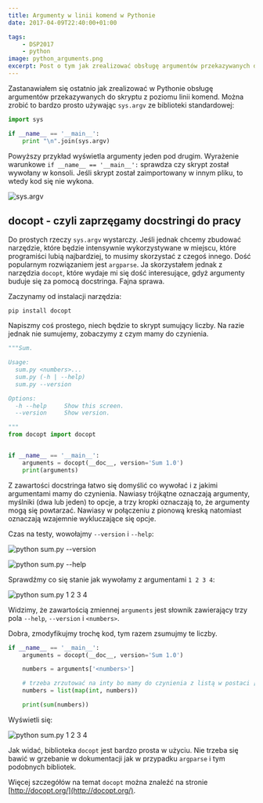 ```yaml
---
title: Argumenty w linii komend w Pythonie
date: 2017-04-09T22:40:00+01:00

tags:
    - DSP2017
    - python
image: python_arguments.png
excerpt: Post o tym jak zrealizować obsługę argumentów przekazywanych do pythonowego skryptu z poziomu linii komend. Wykorzystałem do tego bardzo interesującą bibliotekę o nazwie docopt.
---
```

Zastanawiałem się ostatnio jak zrealizować w Pythonie obsługę argumentów przekazywanych do skryptu z poziomu linii komend. Można zrobić to bardzo prosto używając `sys.argv` ze biblioteki standardowej:

```python
import sys

if __name__ == '__main__':
	print "\n".join(sys.argv)
```

Powyższy przykład wyświetla argumenty jeden pod drugim. Wyrażenie warunkowe `if __name__ == '__main__':` sprawdza czy skrypt został wywołany w konsoli. Jeśli skrypt został zaimportowany w innym pliku, to wtedy kod się nie wykona.

![sys.argv](/images/posts/python_command_line_arguments/01.png "sys.argv")

## docopt - czyli zaprzęgamy docstringi do pracy

Do prostych rzeczy `sys.argv` wystarczy. Jeśli jednak chcemy zbudować narzędzie, które będzie intensywnie wykorzystywane w miejscu, które programiści lubią najbardziej, to musimy skorzystać z czegoś innego. Dość popularnym rozwiązaniem jest `argparse`. Ja skorzystałem jednak z narzędzia `docopt`, które wydaje mi się dość interesujące, gdyż argumenty buduje się za pomocą docstringa. Fajna sprawa.

Zaczynamy od instalacji narzędzia:

```shell
pip install docopt
```

Napiszmy coś prostego, niech będzie to skrypt sumujący liczby. Na razie jednak nie sumujemy, zobaczymy z czym mamy do czynienia.

```python
"""Sum.

Usage:
  sum.py <numbers>...
  sum.py (-h | --help)
  sum.py --version

Options:
  -h --help     Show this screen.
  --version     Show version.

"""
from docopt import docopt


if __name__ == '__main__':
    arguments = docopt(__doc__, version='Sum 1.0')
    print(arguments)
```

Z zawartości docstringa łatwo się domyślić co wywołać i z jakimi argumentami mamy do czynienia. Nawiasy trójkątne oznaczają argumenty, myślniki (dwa lub jeden) to opcje, a trzy kropki oznaczają to, że argumenty mogą się powtarzać. Nawiasy w połączeniu z pionową kreską natomiast oznaczają wzajemnie wykluczające się opcje.

Czas na testy, wowołajmy `--version` i `--help`:

![python sum.py --version](/images/posts/python_command_line_arguments/02.png "python sum.py --version, wynik: Sum 1.0")

![python sum.py --help](/images/posts/python_command_line_arguments/03.png "python sum.py --help")

Sprawdźmy co się stanie jak wywołamy z argumentami `1 2 3 4`:

![python sum.py 1 2 3 4](/images/posts/python_command_line_arguments/04.png "python sum.py 1 2 3 4, wynik: słownik z argumentami i opcjami")

Widzimy, że zawartością zmiennej `arguments` jest słownik zawierający trzy pola `--help`, `--version` i `<numbers>`.

Dobra, zmodyfikujmy trochę kod, tym razem zsumujmy te liczby.

```python
if __name__ == '__main__':
    arguments = docopt(__doc__, version='Sum 1.0')

    numbers = arguments['<numbers>']

    # trzeba zrzutować na inty bo mamy do czynienia z listą w postaci ['1', '2', '3', '4']
    numbers = list(map(int, numbers))

    print(sum(numbers))
```

Wyświetli się:

![python sum.py 1 2 3 4](/images/posts/python_command_line_arguments/05.png "python sum.py 1 2 3 4, wynik: 10")

Jak widać, biblioteka `docopt` jest bardzo prosta w użyciu. Nie trzeba się bawić w grzebanie w dokumentacji jak w przypadku `argparse` i tym podobnych bibliotek.

Więcej szczegółów na temat `docopt` można znaleźć na stronie [http://docopt.org/](http://docopt.org/).